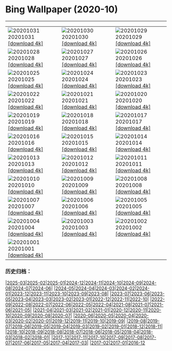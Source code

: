 # Bing Wallpaper (2020-10)
**************

<table><tr><td><img class="wallpaper" src="https://www.bing.com/th?id=OHR.GorgeSavoie_ZH-CN9079188802_1920x1080.jpg" alt="20201031"> 20201031 <a class="wallpaper_link" href="https://www.bing.com/th?id=OHR.GorgeSavoie_ZH-CN9079188802_UHD.jpg">[download 4k]</a></td><td><img class="wallpaper" src="https://www.bing.com/th?id=OHR.GreyLady_ZH-CN8921039038_1920x1080.jpg" alt="20201030"> 20201030 <a class="wallpaper_link" href="https://www.bing.com/th?id=OHR.GreyLady_ZH-CN8921039038_UHD.jpg">[download 4k]</a></td><td><img class="wallpaper" src="https://www.bing.com/th?id=OHR.FishOwl_ZH-CN8751793312_1920x1080.jpg" alt="20201029"> 20201029 <a class="wallpaper_link" href="https://www.bing.com/th?id=OHR.FishOwl_ZH-CN8751793312_UHD.jpg">[download 4k]</a></td></tr><tr><td><img class="wallpaper" src="https://www.bing.com/th?id=OHR.Mazezilla_ZH-CN8502282112_1920x1080.jpg" alt="20201028"> 20201028 <a class="wallpaper_link" href="https://www.bing.com/th?id=OHR.Mazezilla_ZH-CN8502282112_UHD.jpg">[download 4k]</a></td><td><img class="wallpaper" src="https://www.bing.com/th?id=OHR.BasilicaVoto_ZH-CN8324675706_1920x1080.jpg" alt="20201027"> 20201027 <a class="wallpaper_link" href="https://www.bing.com/th?id=OHR.BasilicaVoto_ZH-CN8324675706_UHD.jpg">[download 4k]</a></td><td><img class="wallpaper" src="https://www.bing.com/th?id=OHR.CambronBridge_ZH-CN8106321592_1920x1080.jpg" alt="20201026"> 20201026 <a class="wallpaper_link" href="https://www.bing.com/th?id=OHR.CambronBridge_ZH-CN8106321592_UHD.jpg">[download 4k]</a></td></tr><tr><td><img class="wallpaper" src="https://www.bing.com/th?id=OHR.CorfeDorset_ZH-CN8002715956_1920x1080.jpg" alt="20201025"> 20201025 <a class="wallpaper_link" href="https://www.bing.com/th?id=OHR.CorfeDorset_ZH-CN8002715956_UHD.jpg">[download 4k]</a></td><td><img class="wallpaper" src="https://www.bing.com/th?id=OHR.BCPumpkins_ZH-CN7878617476_1920x1080.jpg" alt="20201024"> 20201024 <a class="wallpaper_link" href="https://www.bing.com/th?id=OHR.BCPumpkins_ZH-CN7878617476_UHD.jpg">[download 4k]</a></td><td><img class="wallpaper" src="https://www.bing.com/th?id=OHR.UNBuilding_ZH-CN7730281645_1920x1080.jpg" alt="20201023"> 20201023 <a class="wallpaper_link" href="https://www.bing.com/th?id=OHR.UNBuilding_ZH-CN7730281645_UHD.jpg">[download 4k]</a></td></tr><tr><td><img class="wallpaper" src="https://www.bing.com/th?id=OHR.BentsGeneral_ZH-CN7629263267_1920x1080.jpg" alt="20201022"> 20201022 <a class="wallpaper_link" href="https://www.bing.com/th?id=OHR.BentsGeneral_ZH-CN7629263267_UHD.jpg">[download 4k]</a></td><td><img class="wallpaper" src="https://www.bing.com/th?id=OHR.LauwersmeerNP_ZH-CN1771718843_1920x1080.jpg" alt="20201021"> 20201021 <a class="wallpaper_link" href="https://www.bing.com/th?id=OHR.LauwersmeerNP_ZH-CN1771718843_UHD.jpg">[download 4k]</a></td><td><img class="wallpaper" src="https://www.bing.com/th?id=OHR.ChameleonIndonesia_ZH-CN1631787171_1920x1080.jpg" alt="20201020"> 20201020 <a class="wallpaper_link" href="https://www.bing.com/th?id=OHR.ChameleonIndonesia_ZH-CN1631787171_UHD.jpg">[download 4k]</a></td></tr><tr><td><img class="wallpaper" src="https://www.bing.com/th?id=OHR.BLNC_ZH-CN1521633936_1920x1080.jpg" alt="20201019"> 20201019 <a class="wallpaper_link" href="https://www.bing.com/th?id=OHR.BLNC_ZH-CN1521633936_UHD.jpg">[download 4k]</a></td><td><img class="wallpaper" src="https://www.bing.com/th?id=OHR.MatiSiTemple_ZH-CN1153907273_1920x1080.jpg" alt="20201018"> 20201018 <a class="wallpaper_link" href="https://www.bing.com/th?id=OHR.MatiSiTemple_ZH-CN1153907273_UHD.jpg">[download 4k]</a></td><td><img class="wallpaper" src="https://www.bing.com/th?id=OHR.SitkaHarbor_ZH-CN1051522458_1920x1080.jpg" alt="20201017"> 20201017 <a class="wallpaper_link" href="https://www.bing.com/th?id=OHR.SitkaHarbor_ZH-CN1051522458_UHD.jpg">[download 4k]</a></td></tr><tr><td><img class="wallpaper" src="https://www.bing.com/th?id=OHR.PisgahNationalForest_ZH-CN0944504238_1920x1080.jpg" alt="20201016"> 20201016 <a class="wallpaper_link" href="https://www.bing.com/th?id=OHR.PisgahNationalForest_ZH-CN0944504238_UHD.jpg">[download 4k]</a></td><td><img class="wallpaper" src="https://www.bing.com/th?id=OHR.WorldFoodDay_ZH-CN0834763150_1920x1080.jpg" alt="20201015"> 20201015 <a class="wallpaper_link" href="https://www.bing.com/th?id=OHR.WorldFoodDay_ZH-CN0834763150_UHD.jpg">[download 4k]</a></td><td><img class="wallpaper" src="https://www.bing.com/th?id=OHR.OchreSeaStar_ZH-CN0656056433_1920x1080.jpg" alt="20201014"> 20201014 <a class="wallpaper_link" href="https://www.bing.com/th?id=OHR.OchreSeaStar_ZH-CN0656056433_UHD.jpg">[download 4k]</a></td></tr><tr><td><img class="wallpaper" src="https://www.bing.com/th?id=OHR.BavariaFossil_ZH-CN9418077316_1920x1080.jpg" alt="20201013"> 20201013 <a class="wallpaper_link" href="https://www.bing.com/th?id=OHR.BavariaFossil_ZH-CN9418077316_UHD.jpg">[download 4k]</a></td><td><img class="wallpaper" src="https://www.bing.com/th?id=OHR.TrueFox_ZH-CN9267249538_1920x1080.jpg" alt="20201012"> 20201012 <a class="wallpaper_link" href="https://www.bing.com/th?id=OHR.TrueFox_ZH-CN9267249538_UHD.jpg">[download 4k]</a></td><td><img class="wallpaper" src="https://www.bing.com/th?id=OHR.MountCetatea_ZH-CN1440163984_1920x1080.jpg" alt="20201011"> 20201011 <a class="wallpaper_link" href="https://www.bing.com/th?id=OHR.MountCetatea_ZH-CN1440163984_UHD.jpg">[download 4k]</a></td></tr><tr><td><img class="wallpaper" src="https://www.bing.com/th?id=OHR.GeghardMonastery_ZH-CN8114246142_1920x1080.jpg" alt="20201010"> 20201010 <a class="wallpaper_link" href="https://www.bing.com/th?id=OHR.GeghardMonastery_ZH-CN8114246142_UHD.jpg">[download 4k]</a></td><td><img class="wallpaper" src="https://www.bing.com/th?id=OHR.AmericanFlyer_ZH-CN7955219009_1920x1080.jpg" alt="20201009"> 20201009 <a class="wallpaper_link" href="https://www.bing.com/th?id=OHR.AmericanFlyer_ZH-CN7955219009_UHD.jpg">[download 4k]</a></td><td><img class="wallpaper" src="https://www.bing.com/th?id=OHR.RoaringCascade_ZH-CN7814945705_1920x1080.jpg" alt="20201008"> 20201008 <a class="wallpaper_link" href="https://www.bing.com/th?id=OHR.RoaringCascade_ZH-CN7814945705_UHD.jpg">[download 4k]</a></td></tr><tr><td><img class="wallpaper" src="https://www.bing.com/th?id=OHR.BlanketOctopus_ZH-CN2897003205_1920x1080.jpg" alt="20201007"> 20201007 <a class="wallpaper_link" href="https://www.bing.com/th?id=OHR.BlanketOctopus_ZH-CN2897003205_UHD.jpg">[download 4k]</a></td><td><img class="wallpaper" src="https://www.bing.com/th?id=OHR.RestormelCastle_ZH-CN2792284652_1920x1080.jpg" alt="20201006"> 20201006 <a class="wallpaper_link" href="https://www.bing.com/th?id=OHR.RestormelCastle_ZH-CN2792284652_UHD.jpg">[download 4k]</a></td><td><img class="wallpaper" src="https://www.bing.com/th?id=OHR.YunchengSaltLake_ZH-CN2717775996_1920x1080.jpg" alt="20201005"> 20201005 <a class="wallpaper_link" href="https://www.bing.com/th?id=OHR.YunchengSaltLake_ZH-CN2717775996_UHD.jpg">[download 4k]</a></td></tr><tr><td><img class="wallpaper" src="https://www.bing.com/th?id=OHR.PRookery_ZH-CN2608300981_1920x1080.jpg" alt="20201004"> 20201004 <a class="wallpaper_link" href="https://www.bing.com/th?id=OHR.PRookery_ZH-CN2608300981_UHD.jpg">[download 4k]</a></td><td><img class="wallpaper" src="https://www.bing.com/th?id=OHR.MontageJupiterIo_ZH-CN2512372897_1920x1080.jpg" alt="20201003"> 20201003 <a class="wallpaper_link" href="https://www.bing.com/th?id=OHR.MontageJupiterIo_ZH-CN2512372897_UHD.jpg">[download 4k]</a></td><td><img class="wallpaper" src="https://www.bing.com/th?id=OHR.FatBearWeek_ZH-CN2381854464_1920x1080.jpg" alt="20201002"> 20201002 <a class="wallpaper_link" href="https://www.bing.com/th?id=OHR.FatBearWeek_ZH-CN2381854464_UHD.jpg">[download 4k]</a></td></tr><tr><td><img class="wallpaper" src="https://www.bing.com/th?id=OHR.ThePopiePlace_ZH-CN2293461094_1920x1080.jpg" alt="20201001"> 20201001 <a class="wallpaper_link" href="https://www.bing.com/th?id=OHR.ThePopiePlace_ZH-CN2293461094_UHD.jpg">[download 4k]</a></td><td></td><td></td></tr></table>

### 历史归档：

|[2025-03](/../2025-03/2025-03.md)|[2025-02](/../2025-02/2025-02.md)|[2025-01](/../2025-01/2025-01.md)|[2024-12](/../2024-12/2024-12.md)|[2024-11](/../2024-11/2024-11.md)|[2024-10](/../2024-10/2024-10.md)|[2024-09](/../2024-09/2024-09.md)|[2024-08](/../2024-08/2024-08.md)|[2024-07](/../2024-07/2024-07.md)|[2024-06](/../2024-06/2024-06.md)|
|[2024-05](/../2024-05/2024-05.md)|[2024-04](/../2024-04/2024-04.md)|[2024-03](/../2024-03/2024-03.md)|[2024-02](/../2024-02/2024-02.md)|[2024-01](/../2024-01/2024-01.md)|[2023-12](/../2023-12/2023-12.md)|[2023-11](/../2023-11/2023-11.md)|[2023-10](/../2023-10/2023-10.md)|[2023-09](/../2023-09/2023-09.md)|[2023-08](/../2023-08/2023-08.md)|
|[2023-07](/../2023-07/2023-07.md)|[2023-06](/../2023-06/2023-06.md)|[2023-05](/../2023-05/2023-05.md)|[2023-04](/../2023-04/2023-04.md)|[2023-03](/../2023-03/2023-03.md)|[2023-02](/../2023-02/2023-02.md)|[2023-01](/../2023-01/2023-01.md)|[2022-12](/../2022-12/2022-12.md)|[2022-11](/../2022-11/2022-11.md)|[2022-10](/../2022-10/2022-10.md)|
|[2022-09](/../2022-09/2022-09.md)|[2022-08](/../2022-08/2022-08.md)|[2022-07](/../2022-07/2022-07.md)|[2022-06](/../2022-06/2022-06.md)|[2022-05](/../2022-05/2022-05.md)|[2022-04](/../2022-04/2022-04.md)|[2021-08](/../2021-08/2021-08.md)|[2021-07](/../2021-07/2021-07.md)|[2021-06](/../2021-06/2021-06.md)|[2021-05](/../2021-05/2021-05.md)|
|[2021-04](/../2021-04/2021-04.md)|[2021-03](/../2021-03/2021-03.md)|[2021-02](/../2021-02/2021-02.md)|[2021-01](/../2021-01/2021-01.md)|[2020-12](/../2020-12/2020-12.md)|[2020-11](/../2020-11/2020-11.md)|[2020-10](/2020-10.md)|[2020-09](/../2020-09/2020-09.md)|[2020-08](/../2020-08/2020-08.md)|[2020-07](/../2020-07/2020-07.md)|
|[2020-06](/../2020-06/2020-06.md)|[2020-05](/../2020-05/2020-05.md)|[2020-04](/../2020-04/2020-04.md)|[2020-03](/../2020-03/2020-03.md)|[2020-02](/../2020-02/2020-02.md)|[2020-01](/../2020-01/2020-01.md)|[2019-12](/../2019-12/2019-12.md)|[2019-11](/../2019-11/2019-11.md)|[2019-10](/../2019-10/2019-10.md)|[2019-09](/../2019-09/2019-09.md)|
|[2019-08](/../2019-08/2019-08.md)|[2019-07](/../2019-07/2019-07.md)|[2019-06](/../2019-06/2019-06.md)|[2019-05](/../2019-05/2019-05.md)|[2019-04](/../2019-04/2019-04.md)|[2019-03](/../2019-03/2019-03.md)|[2019-02](/../2019-02/2019-02.md)|[2019-01](/../2019-01/2019-01.md)|[2018-12](/../2018-12/2018-12.md)|[2018-11](/../2018-11/2018-11.md)|
|[2018-10](/../2018-10/2018-10.md)|[2018-09](/../2018-09/2018-09.md)|[2018-08](/../2018-08/2018-08.md)|[2018-07](/../2018-07/2018-07.md)|[2018-06](/../2018-06/2018-06.md)|[2018-05](/../2018-05/2018-05.md)|[2018-04](/../2018-04/2018-04.md)|[2018-03](/../2018-03/2018-03.md)|[2018-02](/../2018-02/2018-02.md)|[2018-01](/../2018-01/2018-01.md)|
|[2017-12](/../2017-12/2017-12.md)|[2017-11](/../2017-11/2017-11.md)|[2017-10](/../2017-10/2017-10.md)|[2017-09](/../2017-09/2017-09.md)|[2017-08](/../2017-08/2017-08.md)|[2017-07](/../2017-07/2017-07.md)|[2017-06](/../2017-06/2017-06.md)|[2017-05](/../2017-05/2017-05.md)|[2017-04](/../2017-04/2017-04.md)|[2017-03](/../2017-03/2017-03.md)|
|[2017-02](/../2017-02/2017-02.md)|[2017-01](/../2017-01/2017-01.md)|[2016-12](/../2016-12/2016-12.md)